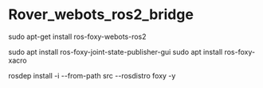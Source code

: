 # Rover_webots_ros2_bridge

sudo apt-get install ros-foxy-webots-ros2

sudo apt install ros-foxy-joint-state-publisher-gui
sudo apt install ros-foxy-xacro

rosdep install -i --from-path src --rosdistro foxy -y

